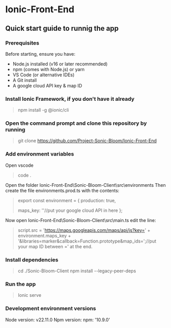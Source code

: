 # Ionic-Front-End

## Quick start guide to runnig the app

### Prerequisites
Before starting, ensure you have:
- Node.js installed (v16 or later recommended)
- npm (comes with Node.js) or yarn
- VS Code (or alternative IDEs)
- A Git install
- A google cloud API key & map ID

### Install Ionic Framework, if you don't have it already
> npm install -g @ionic/cli

### Open the command prompt and clone this repository by running
> git clone https://github.com/Project-Sonic-Bloom/Ionic-Front-End

### Add environment variables
Open vscode
> code .

Open the folder Ionic-Front-End\Sonic-Bloom-Client\src\environments
Then create the file environments.prod.ts with the contents:

> export const environment = {
>  production: true,
>  
>  maps_key: ''//put your google cloud API in here
> };

Now open Ionic-Front-End\Sonic-Bloom-Client\src\main.ts
edit the line:
> script.src = 'https://maps.googleapis.com/maps/api/js?key=' + environment.maps_key + '&libraries=marker&callback=Function.prototype&map_ids=';//put your map ID between =' at the end.

### Install dependencies
> cd ./Sonic-Bloom-Client
> npm install --legacy-peer-deps

### Run the app
> Ionic serve

### Development environment versions
Node version: v22.11.0
Npm version: npm: '10.9.0'
